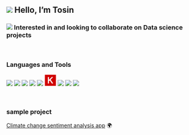 ## <img src="https://media.giphy.com/media/hvRJCLFzcasrR4ia7z/giphy.gif" width="40px"> Hello, I’m Tosin

### <img src="https://media.giphy.com/media/mX3Fb07CJXDuheCUi0/giphy.gif" width="40px"> Interested in and looking to collaborate on Data science projects

<br/>

### **Languages and Tools**

[<img src="https://media.giphy.com/media/LMt9638dO8dftAjtco/giphy.gif" width="40px">](https://www.python.org/)
[<img src="https://media.giphy.com/media/kH1DBkPNyZPOk0BxrM/giphy.gif" width="80px">](https://git-scm.com/)
[<img src="https://media2.giphy.com/media/vISmwpBJUNYzukTnVx/giphy.gif" width="40px">](https://en.wikipedia.org/wiki/SQL)
[<img src="https://miro.medium.com/max/1400/1*2-b5UkCIf7iF0eCTc-DFeQ.gif" width="60px">](https://aws.amazon.com/?nc2=h_lg)
[<img height="40" src="https://upload.wikimedia.org/wikipedia/commons/thumb/0/05/Scikit_learn_logo_small.svg/2560px-Scikit_learn_logo_small.svg.png">](https://scikit-learn.org/stable/)
[<img height="30" src="https://raw.githubusercontent.com/gahogg/gahogg/master/keras.png">](https://keras.io/)
[<img height="40" src="https://media.giphy.com/media/SU2ic3wTfuC6JhD1lA/giphy.gif">](https://www.tensorflow.org/)
[<img src="https://media.giphy.com/media/IdyAQJVN2kVPNUrojM/giphy.gif" width="40px">](https://code.visualstudio.com/)
[<img height="40" src="https://streamlit.io/images/brand/streamlit-logo-primary-lightmark-lighttext.png">](https://streamlit.io/)

<br/>

### **sample project**

[Climate change sentiment analysis app](https://climate-change-sentiment-analysis-appbase-app-streamli-v7uhh8.streamlitapp.com/) 🌍

<!---
toarstn92/toarstn92 is a ✨ special ✨ repository because its `README.md` (this file) appears on your GitHub profile.
You can click the Preview link to take a look at your changes.
--->
